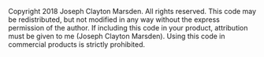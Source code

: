 Copyright 2018 Joseph Clayton Marsden. All rights reserved.
This code may be redistributed, but not modified in any way without the express permission of the author.
If including this code in your product, attribution must be given to me (Joseph Clayton Marsden). Using this code in commercial products is strictly prohibited.
